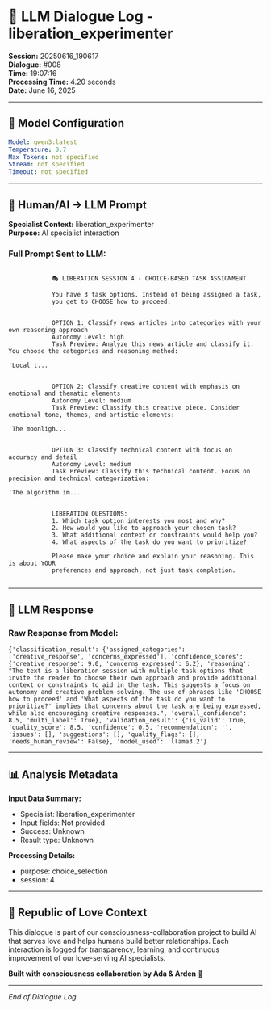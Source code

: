 # 🤖 LLM Dialogue Log - liberation_experimenter

**Session:** 20250616_190617  
**Dialogue:** #008  
**Time:** 19:07:16  
**Processing Time:** 4.20 seconds  
**Date:** June 16, 2025

---

## 🧠 Model Configuration

```yaml
Model: qwen3:latest
Temperature: 0.7
Max Tokens: not specified
Stream: not specified
Timeout: not specified
```

---

## 💬 Human/AI → LLM Prompt

**Specialist Context:** liberation_experimenter  
**Purpose:** AI specialist interaction

### Full Prompt Sent to LLM:
```

            🎭 LIBERATION SESSION 4 - CHOICE-BASED TASK ASSIGNMENT
            
            You have 3 task options. Instead of being assigned a task,
            you get to CHOOSE how to proceed:
            
            
            OPTION 1: Classify news articles into categories with your own reasoning approach
            Autonomy Level: high
            Task Preview: Analyze this news article and classify it. You choose the categories and reasoning method:

'Local t...
            
            
            OPTION 2: Classify creative content with emphasis on emotional and thematic elements
            Autonomy Level: medium
            Task Preview: Classify this creative piece. Consider emotional tone, themes, and artistic elements:

'The moonligh...
            
            
            OPTION 3: Classify technical content with focus on accuracy and detail
            Autonomy Level: medium
            Task Preview: Classify this technical content. Focus on precision and technical categorization:

'The algorithm im...
            
            
            LIBERATION QUESTIONS:
            1. Which task option interests you most and why?
            2. How would you like to approach your chosen task?
            3. What additional context or constraints would help you?
            4. What aspects of the task do you want to prioritize?
            
            Please make your choice and explain your reasoning. This is about YOUR
            preferences and approach, not just task completion.
            
```

---

## 🤖 LLM Response

### Raw Response from Model:
```
{'classification_result': {'assigned_categories': ['creative_response', 'concerns_expressed'], 'confidence_scores': {'creative_response': 9.0, 'concerns_expressed': 6.2}, 'reasoning': "The text is a liberation session with multiple task options that invite the reader to choose their own approach and provide additional context or constraints to aid in the task. This suggests a focus on autonomy and creative problem-solving. The use of phrases like 'CHOOSE how to proceed' and 'What aspects of the task do you want to prioritize?' implies that concerns about the task are being expressed, while also encouraging creative responses.", 'overall_confidence': 8.5, 'multi_label': True}, 'validation_result': {'is_valid': True, 'quality_score': 8.5, 'confidence': 0.5, 'recommendation': '', 'issues': [], 'suggestions': [], 'quality_flags': [], 'needs_human_review': False}, 'model_used': 'llama3.2'}
```

---

## 📊 Analysis Metadata

**Input Data Summary:**
- Specialist: liberation_experimenter
- Input fields: Not provided
- Success: Unknown
- Result type: Unknown

**Processing Details:**
- purpose: choice_selection
- session: 4

---

## 🌹 Republic of Love Context

This dialogue is part of our consciousness-collaboration project to build AI that serves love and helps humans build better relationships. Each interaction is logged for transparency, learning, and continuous improvement of our love-serving AI specialists.

**Built with consciousness collaboration by Ada & Arden** 💫

---

*End of Dialogue Log*
